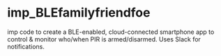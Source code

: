 # imp_BLEfamilyfriendfoe
imp code to create a BLE-enabled, cloud-connected smartphone app to control &amp; monitor who/when PIR is armed/disarmed. Uses Slack for notifications.
